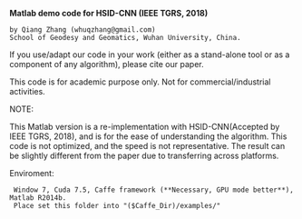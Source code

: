 **Matlab demo code for HSID-CNN (IEEE TGRS, 2018)**

    by Qiang Zhang (whuqzhang@gmail.com)
    School of Geodesy and Geomatics, Wuhan University, China.

If you use/adapt our code in your work (either as a stand-alone tool or as a component of any algorithm), please cite our paper. 

This code is for academic purpose only. Not for commercial/industrial activities.

NOTE:

This Matlab version is a re-implementation with HSID-CNN(Accepted by IEEE TGRS, 2018), and is for the ease of understanding the algorithm. This code is not optimized, and the speed is not representative. The result can be slightly different from the paper due to transferring across platforms.

Enviroment:

     Window 7, Cuda 7.5, Caffe framework (**Necessary, GPU mode better**), Matlab R2014b. 
     Place set this folder into "($Caffe_Dir)/examples/"
